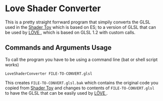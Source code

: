 # Love Shader Converter
This is a pretty straight forrward program that simpily converts the GLSL used in the [Shader Toy](https://www.shadertoy.com/) which is based on ES; to a version of GLSL that can be used by [LÖVE ](https://love2d.org/), which is based on GLSL 1.2 with custom calls.

## Commands and Arguments Usage
To call the program you have to be using a command line (bat or shell script works)

    LoveShaderConverter FILE-TO-CONVERT.glsl
  
This creates `FILE-TO-CONVERT.glsl.bak` which contains the original code you copied from [Shader Toy](https://www.shadertoy.com/) and changes to contents of `FILE-TO-CONVERT.glsl` to have the GLSL that can be easily used by [LÖVE ](https://love2d.org/).
